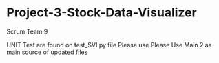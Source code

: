 # Project-3-Stock-Data-Visualizer
Scrum Team 9

UNIT Test are found on test_SVI.py file Please use
Please Use Main 2 as main source of updated files


